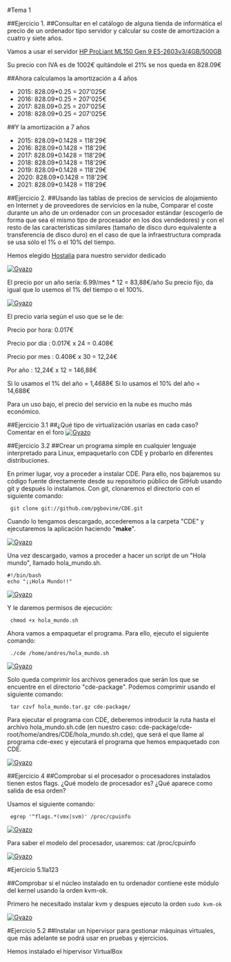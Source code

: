 #Tema 1

##Ejercicio 1.
##Consultar en el catálogo de alguna tienda de informática el precio de un ordenador tipo servidor y calcular su coste de amortización a cuatro y siete años.

Vamos a usar el servidor [HP ProLiant ML150 Gen 9 E5-2603v3/4GB/500GB](http://www.pccomponentes.com/hp_proliant_ml150_gen_9_e5_2603v3_4gb_500gb.html)

Su precio con IVA es de 1002€ quitándole el 21% se nos queda en 828.09€


##Ahora calculamos la amortización a 4 años

- 2015:	828.09*0.25 = 207'025€
- 2016:	828.09*0.25 = 207'025€
- 2017:	828.09*0.25 = 207'025€
- 2018:	828.09*0.25 = 207'025€

##Y la amortización a 7 años

- 2015:	828.09*0.1428 = 118'29€
- 2016:	828.09*0.1428 = 118'29€
- 2017:	828.09*0.1428 = 118'29€
- 2018:	828.09*0.1428 = 118'29€
- 2019:	828.09*0.1428 = 118'29€
- 2020:	828.09*0.1428 = 118'29€
- 2021:	828.09*0.1428 = 118'29€

##Ejercicio 2.
##Usando las tablas de precios de servicios de alojamiento en Internet y de proveedores de servicios en la nube, Comparar el coste durante un año de un ordenador con un procesador estándar (escogerlo de forma que sea el mismo tipo de procesador en los dos vendedores) y con el resto de las características similares (tamaño de disco duro equivalente a transferencia de disco duro) en el caso de que la infraestructura comprada se usa sólo el 1% o el 10% del tiempo.


Hemos elegido [Hostalia](http://www.hostalia.com/dedicados) para nuestro servidor dedicado

[![Gyazo](https://i.gyazo.com/1945af669cfc596b8558004d770c629f.png)](https://gyazo.com/1945af669cfc596b8558004d770c629f)

El precio por un año sería: 6.99/mes * 12 = 83,88€/año
Su precio fijo, da igual que lo usemos el 1% del tiempo o el 100%.

[![Gyazo](https://i.gyazo.com/a0a52928f62f8f73535a1ab5061856d4.png)](https://gyazo.com/a0a52928f62f8f73535a1ab5061856d4)

El precio varía según el uso que se le de:

Precio por hora: 0.017€

Precio por día : 0.017€ x 24 = 0.408€

Precio por mes : 0.408€ x 30 = 12,24€

Por año        : 12,24€ x 12 = 146,88€

Si lo usamos el 1% del año = 1,4688€
Si lo usamos el 10% del año = 14,688€

Para un uso bajo, el precio del servicio en la nube es mucho más económico.


##Ejercicio 3.1
##¿Qué tipo de virtualización usarías en cada caso? Comentar en el foro
[![Gyazo](https://i.gyazo.com/b4f711845f99e2e23a40cee466c450e9.png)](https://gyazo.com/b4f711845f99e2e23a40cee466c450e9)

##Ejercicio 3.2
##Crear un programa simple en cualquier lenguaje interpretado para Linux, empaquetarlo con CDE y probarlo en diferentes distribuciones.

En primer lugar, voy a proceder a instalar CDE. Para ello, nos bajaremos su código fuente directamente desde su repositorio público de GitHub usando git y después lo instalamos. Con git, clonaremos el directorio con el siguiente comando:

<pre><code> git clone git://github.com/pgbovine/CDE.git </code></pre>

Cuando lo tengamos descargado, accederemos a la carpeta "CDE" y ejecutaremos la aplicación haciendo "__make__".

[![Gyazo](https://i.gyazo.com/5bd6b229c1190e330566abbacdc70389.png)](https://gyazo.com/5bd6b229c1190e330566abbacdc70389)

Una vez descargado, vamos a proceder a hacer un script de un "Hola mundo", llamado hola_mundo.sh.


<pre><code>#!/bin/bash
echo "¡¡Hola Mundo!!" 
</code></pre>

[![Gyazo](https://i.gyazo.com/6e9c2dccd5b9cf211f2b30fa504fa6ef.png)](https://gyazo.com/6e9c2dccd5b9cf211f2b30fa504fa6ef)

Y le daremos permisos de ejecución:

<pre><code> chmod +x hola_mundo.sh </code></pre>

Ahora vamos a empaquetar el programa. Para ello, ejecuto el siguiente comando: 

<pre><code> ./cde /home/andres/hola_mundo.sh </code></pre>


[![Gyazo](https://i.gyazo.com/78d34b7400ad152865ff942471381fc6.png)](https://gyazo.com/78d34b7400ad152865ff942471381fc6)

Solo queda comprimir los archivos generados que serán los que se encuentre en el directorio "cde-package". Podemos comprimir usando el siguiente comando:

<pre><code> tar czvf hola_mundo.tar.gz cde-package/ </code></pre>

Para ejecutar el programa con CDE, deberemos introducir la ruta hasta el archivo hola_mundo.sh.cde (en nuestro caso: cde-package/cde-root/home/andres/CDE/hola_mundo.sh.cde), que será el que llame al programa cde-exec y ejecutará el programa que hemos empaquetado con CDE.

[![Gyazo](https://i.gyazo.com/9989f6f68c5868e938794cb1040af28e.png)](https://gyazo.com/9989f6f68c5868e938794cb1040af28e)


##Ejercicio 4
##Comprobar si el procesador o procesadores instalados tienen estos flags. ¿Qué modelo de procesador es? ¿Qué aparece como salida de esa orden?

Usamos el siguiente comando:
<pre><code> egrep '^flags.*(vmx|svm)' /proc/cpuinfo </pre></code>

[![Gyazo](https://i.gyazo.com/d5c535aad32bfbb8072c1fa4a50124c3.png)](https://gyazo.com/d5c535aad32bfbb8072c1fa4a50124c3)

Para saber el modelo del procesador, usaremos:
</pre></code> cat /proc/cpuinfo </pre></code> 

[![Gyazo](https://i.gyazo.com/17e4ed3686483eb235e4dbd31716cf25.png)](https://gyazo.com/17e4ed3686483eb235e4dbd31716cf25)

#Ejercicio 5.1la123

##Comprobar si el núcleo instalado en tu ordenador contiene este módulo del kernel usando la orden kvm-ok.

Primero he necesitado instalar kvm y despues ejecuto la orden
`sudo kvm-ok`

[![Gyazo](https://i.gyazo.com/55d85faa56f3effe2182eafcb7a0e519.png)](https://gyazo.com/55d85faa56f3effe2182eafcb7a0e519)

#Ejercicio 5.2
##Instalar un hipervisor para gestionar máquinas virtuales, que más adelante se podrá usar en pruebas y ejercicios.

Hemos instalado el hipervisor VirtualBox




















